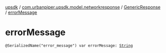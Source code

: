 [upsdk](../../index.md) / [com.urbanpiper.upsdk.model.networkresponse](../index.md) / [GenericResponse](index.md) / [errorMessage](./error-message.md)

# errorMessage

`@SerializedName("error_message") var errorMessage: `[`String`](https://kotlinlang.org/api/latest/jvm/stdlib/kotlin/-string/index.html)